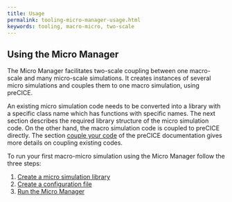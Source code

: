 ```yaml
---
title: Usage
permalink: tooling-micro-manager-usage.html
keywords: tooling, macro-micro, two-scale
---
```


## Using the Micro Manager

The Micro Manager facilitates two-scale coupling between one macro-scale and many micro-scale simulations. It creates instances of several micro simulations and couples them to one macro simulation, using preCICE.

An existing micro simulation code needs to be converted into a library with a specific class name which has functions with specific names. The next section describes the required library structure of the micro simulation code. On the other hand, the macro simulation code is coupled to preCICE directly. The section [couple your code](couple-your-code-overview.html) of the preCICE documentation gives more details on coupling existing codes.

To run your first macro-micro simulation using the Micro Manager follow the three steps:

1. [Create a micro simulation library](tooling-micro-manager-usage-code-changes.html)
2. [Create a configuration file](tooling-micro-manager-usage-configuration.html)
3. [Run the Micro Manager](tooling-micro-manager-usage-running.html)
